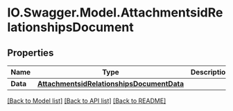 # IO.Swagger.Model.AttachmentsidRelationshipsDocument
## Properties

Name | Type | Description | Notes
------------ | ------------- | ------------- | -------------
**Data** | [**AttachmentsidRelationshipsDocumentData**](AttachmentsidRelationshipsDocumentData.md) |  | [optional] 

[[Back to Model list]](../README.md#documentation-for-models) [[Back to API list]](../README.md#documentation-for-api-endpoints) [[Back to README]](../README.md)

